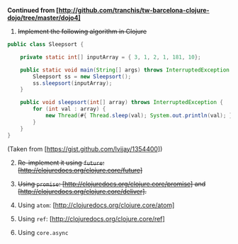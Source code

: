 __Continued from [http://github.com/tranchis/tw-barcelona-clojure-dojo/tree/master/dojo4]__

1. ~~Implement the following algorithm in Clojure~~

```java
public class Sleepsort {

    private static int[] inputArray = { 3, 1, 2, 1, 181, 10};

    public static void main(String[] args) throws InterruptedException {
        Sleepsort ss = new Sleepsort();
        ss.sleepsort(inputArray);
    }

    public void sleepsort(int[] array) throws InterruptedException {
        for (int val : array) {
            new Thread(#{ Thread.sleep(val); System.out.println(val); }).start();
        }
    }
}
```

(Taken from [https://gist.github.com/lvijay/1354400])

2. ~~Re-implement it using `future`: [http://clojuredocs.org/clojure.core/future]~~

3. ~~Using `promise`: [http://clojuredocs.org/clojure.core/promise] and [http://clojuredocs.org/clojure.core/deliver].~~

4. Using `atom`: [http://clojuredocs.org/clojure.core/atom]

5. Using `ref`: [http://clojuredocs.org/clojure.core/ref]

6. Using `core.async`


